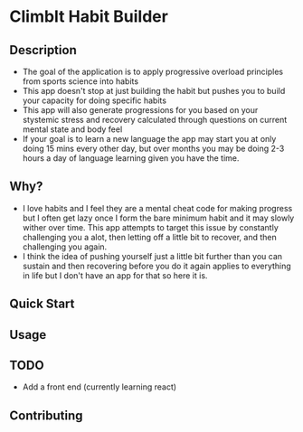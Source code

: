 # ClimbIt Habit Builder

## Description

- The goal of the application is to apply progressive overload principles from sports science into habits
- This app doesn't stop at just building the habit but pushes you to build your capacity for doing specific habits
- This app will also generate progressions for you based on your stystemic stress and recovery calculated through questions on current mental state and body feel
- If your goal is to learn a new language the app may start you at only doing 15 mins every other day, but over months you may be doing 2-3 hours a day of language learning given you have the time.

## Why?

- I love habits and I feel they are a mental cheat code for making progress but I often get lazy once I form the bare minimum habit and it may slowly wither over time. This app attempts to target this issue by constantly challenging you a alot, then letting off a little bit to recover, and then challenging you again.
- I think the idea of pushing yourself just a little bit further than you can sustain and then recovering before you do it again applies to everything in life but I don't have an app for that so here it is.

## Quick Start

## Usage

## TODO

- Add a front end (currently learning react)

## Contributing
